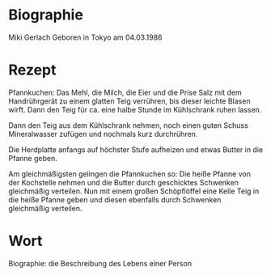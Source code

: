 # Biographie

Miki Gerlach
Geboren in Tokyo am 04.03.1986

# Rezept

Pfannkuchen:
Das Mehl, die Milch, die Eier und die Prise Salz mit dem Handrührgerät zu einem glatten Teig verrühren, bis dieser leichte Blasen wirft. Dann den Teig für ca. eine halbe Stunde im Kühlschrank ruhen lassen.

Dann den Teig aus dem Kühlschrank nehmen, noch einen guten Schuss Mineralwasser zufügen und nochmals kurz durchrühren.

Die Herdplatte anfangs auf höchster Stufe aufheizen und etwas Butter in die Pfanne geben.

Am gleichmäßigsten gelingen die Pfannkuchen so:
Die heiße Pfanne von der Kochstelle nehmen und die Butter durch geschicktes Schwenken gleichmäßig verteilen. Nun mit einem großen Schöpflöffel eine Kelle Teig in die heiße Pfanne geben und diesen ebenfalls durch Schwenken gleichmäßig verteilen.

# Wort

Biographie: die Beschreibung des Lebens einer Person

